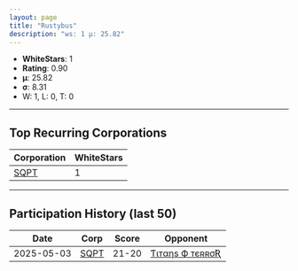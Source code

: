 ```yaml
---
layout: page
title: "Rustybus"
description: "ws: 1 μ: 25.82"
---
```

- **WhiteStars**: 1
- **Rating**: 0.90
- **μ**: 25.82  
- **σ**: 8.31
- W: 1, L: 0, T: 0

---

## Top Recurring Corporations

| Corporation | WhiteStars |
| --- | --- |
| [SQPT](https://ws.tsl.rocks/corp/eabbab0640b8da02ae167f315cf981b2a200e5444eb134a06747d8a84fa10805/) | 1 |

---

## Participation History (last 50)

| Date | Corp | Score | Opponent |
| --- | --- | --- | --- |
| 2025-05-03 | [SQPT](https://ws.tsl.rocks/corp/eabbab0640b8da02ae167f315cf981b2a200e5444eb134a06747d8a84fa10805/) | 21-20 | [Ƭιтαηѕ Ф тєʀʀσƦ](https://ws.tsl.rocks/corp/61696db57416971a365d3034c85eb5815c9ff04c0fbe5fa4be99689883df54af/) |